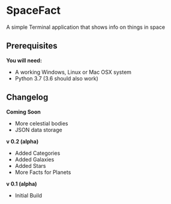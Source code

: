 # SpaceFact
A simple Terminal application that shows info on things in space

## Prerequisites
**You will need:**

- A working Windows, Linux or Mac OSX system
- Python 3.7 (3.6 should also work)

## Changelog
**Coming Soon**
- More celestial bodies
- JSON data storage

**v 0.2 (alpha)**
- Added Categories
- Added Galaxies
- Added Stars
- More Facts for Planets

**v 0.1 (alpha)**
- Initial Build
